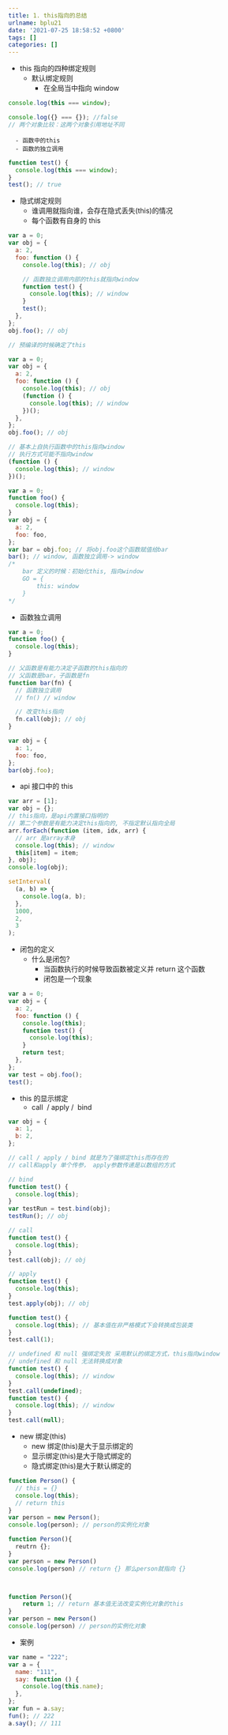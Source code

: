 ```yaml
---
title: 1. this指向的总结
urlname: bplu21
date: '2021-07-25 18:58:52 +0800'
tags: []
categories: []
---
```


- this 指向的四种绑定规则
  - 默认绑定规则
    - 在全局当中指向 window

```javascript
console.log(this === window);

console.log({} === {}); //false
// 两个对象比较：这两个对象引用地址不同
```

      - 函数中的this
      - 函数的独立调用

```javascript
function test() {
  console.log(this === window);
}
test(); // true
```

- 隐式绑定规则
  - 谁调用就指向谁，会存在隐式丢失(this)的情况
  - 每个函数有自身的 this

```javascript
var a = 0;
var obj = {
  a: 2,
  foo: function () {
    console.log(this); // obj

    // 函数独立调用内部的this就指向window
    function test() {
      console.log(this); // window
    }
    test();
  },
};
obj.foo(); // obj

// 预编译的时候确定了this
```

```javascript
var a = 0;
var obj = {
  a: 2,
  foo: function () {
    console.log(this); // obj
    (function () {
      console.log(this); // window
    })();
  },
};
obj.foo(); // obj
```

```javascript
// 基本上自执行函数中的this指向window
// 执行方式可能不指向window
(function () {
  console.log(this); // window
})();
```

```javascript
var a = 0;
function foo() {
  console.log(this);
}
var obj = {
  a: 2,
  foo: foo,
};
var bar = obj.foo; // 将obj.foo这个函数赋值给bar
bar(); // window, 函数独立调用-> window
/*
	bar 定义的时候：初始化this, 指向window
	GO = {
		this: window
	}
*/
```

- 函数独立调用

```javascript
var a = 0;
function foo() {
  console.log(this);
}

// 父函数是有能力决定子函数的this指向的
// 父函数是bar，子函数是fn
function bar(fn) {
  // 函数独立调用
  // fn() // window

  // 改变this指向
  fn.call(obj); // obj
}

var obj = {
  a: 1,
  foo: foo,
};
bar(obj.foo);
```

- api 接口中的 this

```javascript
var arr = [1];
var obj = {};
// this指向，是api内置接口指明的
// 第二个参数是有能力决定this指向的, 不指定默认指向全局
arr.forEach(function (item, idx, arr) {
  // arr 是array本身
  console.log(this); // window
  this[item] = item;
}, obj);
console.log(obj);
```

```javascript
setInterval(
  (a, b) => {
    console.log(a, b);
  },
  1000,
  2,
  3
);
```

- 闭包的定义
  - 什么是闭包?
    - 当函数执行的时候导致函数被定义并 return 这个函数
    - 闭包是一个现象

```javascript
var a = 0;
var obj = {
  a: 2,
  foo: function () {
    console.log(this);
    function test() {
      console.log(this);
    }
    return test;
  },
};
var test = obj.foo();
test();
```

- this 的显示绑定
  - call  / apply /  bind

```javascript
var obj = {
  a: 1,
  b: 2,
};

// call / apply / bind 就是为了强绑定this而存在的
// call和apply 单个传参， apply参数传递是以数组的方式

// bind
function test() {
  console.log(this);
}
var testRun = test.bind(obj);
testRun(); // obj

// call
function test() {
  console.log(this);
}
test.call(obj); // obj

// apply
function test() {
  console.log(this);
}
test.apply(obj); // obj
```

```javascript
function test() {
  console.log(this); // 基本值在非严格模式下会转换成包装类
}
test.call(1);

// undefined 和 null 强绑定失败 采用默认的绑定方式，this指向window
// undefined 和 null 无法转换成对象
function test() {
  console.log(this); // window
}
test.call(undefined);
function test() {
  console.log(this); // window
}
test.call(null);
```

- new 绑定(this)
  - new 绑定(this)是大于显示绑定的
  - 显示绑定(this)是大于隐式绑定的
  - 隐式绑定(this)是大于默认绑定的

```javascript
function Person() {
  // this = {}
  console.log(this);
  // return this
}
var person = new Person();
console.log(person); // person的实例化对象
```

```javascript
function Person(){
  reutrn {};
}
var person = new Person()
console.log(person) // return {} 那么person就指向 {}



function Person(){
	return 1; // return 基本值无法改变实例化对象的this
}
var person = new Person()
console.log(person) // person的实例化对象
```

- 案例

```javascript
var name = "222";
var a = {
  name: "111",
  say: function () {
    console.log(this.name);
  },
};
var fun = a.say;
fun(); // 222
a.say(); // 111
```
